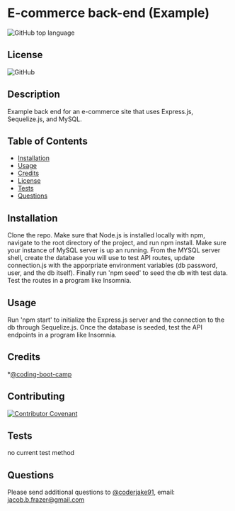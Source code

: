 
    
# E-commerce back-end (Example)
![GitHub top language](https://img.shields.io/github/languages/top/coderjake91/e-commerce-back-end-example)

## License

![GitHub](https://img.shields.io/github/license/coderjake91/e-commerce-back-end-example)

## Description
    
Example back end for an e-commerce site that uses Express.js, Sequelize.js, and MySQL.



## Table of Contents

* [Installation](#installation)
* [Usage](#usage)
* [Credits](#credits)
* [License](#license)
* [Tests](#tests)
* [Questions](#questions)
    
## Installation

Clone the repo. Make sure that Node.js is installed locally with npm, navigate to the root directory of the project, and run npm install. Make sure your instance of MySQL server is up an running. From the MYSQL server shell, create the database you will use to test API routes, update connection.js with the apporpriate environment variables (db password, user, and the db itself). Finally run 'npm seed' to seed the db with test data. Test the routes in a program like Insomnia.

## Usage

Run 'npm start' to initialize the Express.js server and the connection to the db through Sequelize.js. Once the database is seeded, test the API endpoints in a program like Insomnia.

## Credits

*[@coding-boot-camp](https://github.com/coding-boot-camp)


## Contributing

[![Contributor Covenant](https://img.shields.io/badge/Contributor%20Covenant-2.1-4baaaa.svg)](code_of_conduct.md)

## Tests
no current test method

## Questions

Please send additional questions to [@coderjake91](https://github.com/coderjake91), email: jacob.b.frazer@gmail.com